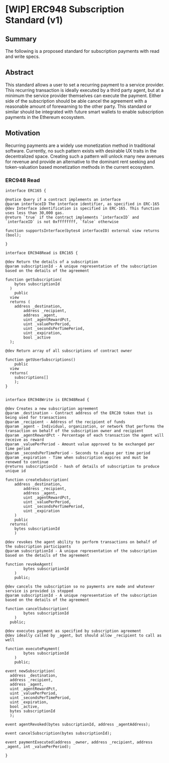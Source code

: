  # [WIP] ERC948 Subscription Standard (v1)

## Summary
The following is a proposed standard for subscription payments with read and write specs.

## Abstract
This standard allows a user to set a recurring payment to a service provider. This recurring transaction is ideally executed by a third party agent, but at a minimum the service provider themselves can execute the payment. Either side of the subscription should be able cancel the agreement with a reasonable amount of forewarning to the other party. This standard or similar should be integrated with future smart wallets to enable subscription payments in the Ethereum ecosystem.

## Motivation
Recurring payments are a widely use monetization method in traditional software. Currently, no such pattern exists with desirable UX traits in the decentralized space. Creating such a pattern will unlock many new avenues for revenue and provide an alternative to the dominant rent seeking and token-valuation based monetization methods in the current ecosystem.

### ERC948 Read

```
interface ERC165 {

@notice Query if a contract implements an interface
@param interfaceID The interface identifier, as specified in ERC-165
@dev Interface identification is specified in ERC-165. This function uses less than 30,000 gas.
@return `true` if the contract implements `interfaceID` and `interfaceID` is not 0xffffffff, `false` otherwise

function supportsInterface(bytes4 interfaceID) external view returns (bool);

}

interface ERC948Read is ERC165 {

@dev Return the details of a subscription
@param subscriptionId - A unique representation of the subscription based on the details of the agreement

function getSubscription(
  	bytes subscriptionId
  )
	public
  view
  returns (
    address _destination,
		address _recipient,
		address _agent,
		uint _agentRewardPct,
		uint _valuePerPeriod,
		uint _secondsPerTimePeriod,
		uint _expiration,
		bool _active
  );

@dev Return array of all subscriptions of contract owner

function getUserSubscriptions()
	public
  view
  returns(
    subscriptions[]
    );
}


interface ERC948Write is ERC948Read {

@dev Creates a new subscription agreement
@param _destination - Contract address of the ERC20 token that is being used for transactions
@param _recipient - Address of the recipient of funds
@param _agent - Individual, organization, or network that performs the transaction on behalf of the subscription owner and recipient
@param _agentRewardPct - Percentage of each transaction the agent will receive as reward
@param _valuePerPeriod - Amount value approved to be exchanged per time period
@param _secondsPerTimePeriod - Seconds to elapse per time period
@param _expiration - Time when subscription expires and must be renewed to continue
@returns subscriptionId - hash of details of subscription to produce unique id

function createSubscription(
    address _destination,
		address _recipient,
		address _agent,
		uint _agentRewardPct,
		uint _valuePerPeriod,
		uint _secondsPerTimePeriod,
		uint _expiration
	)
	public
  returns(
    bytes subscriptionId
    )

@dev revokes the agent ability to perform transactions on behalf of the subscription participants
@param subscriptionId - A unique representation of the subscription based on the details of the agreement

function revokeAgent(
		bytes subscriptionId
	)
	public;

@dev cancels the subscription so no payments are made and whatever service is provided is stopped
@param subscriptionId - A unique representation of the subscription based on the details of the agreement

function cancelSubscription(
		bytes subscriptionId
	)
  public;

@dev executes payment as specified by subscription agreement
@dev ideally called by _agent, but should allow _recipient to call as well

function executePayment(
		bytes subscriptionId
	)
	public;

event newSubscription(
  address _destination,
  address _recipient,
  address _agent,
  uint _agentRewardPct,
  uint _valuePerPeriod,
  uint _secondsPerTimePeriod,
  uint _expiration,
  bool _active,
  bytes subscriptionId
  );

event agentRevoked(bytes subscriptionId, address _agentAddress);

event cancelSubscription(bytes subscriptionId);

event paymentExecuted(address _owner, address _recipient, address _agent, int _valuePerPeriod);

}  
```
